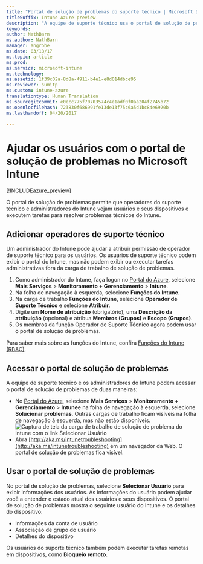 ```yaml
---
title: "Portal de solução de problemas do suporte técnico | Microsoft Docs"
titleSuffix: Intune Azure preview
description: "A equipe de suporte técnico usa o portal de solução de problemas para resolver problemas técnicos dos usuários"
keywords: 
author: NathBarn
ms.author: NathBarn
manager: angrobe
ms.date: 03/18/17
ms.topic: article
ms.prod: 
ms.service: microsoft-intune
ms.technology: 
ms.assetid: 1f39c02a-8d8a-4911-b4e1-e8d014dbce95
ms.reviewer: sumitp
ms.custom: intune-azure
translationtype: Human Translation
ms.sourcegitcommit: e0ecc775f70703574c4e1adf0f0aa204f2745b72
ms.openlocfilehash: 723830f686991fe13de13f75c6a5d1bc84e6920b
ms.lasthandoff: 04/20/2017

---
```

# <a name="help-users-with-the-troubleshooting-portal-in-microsoft-intune"></a>Ajudar os usuários com o portal de solução de problemas no Microsoft Intune

[!INCLUDE[azure_preview](../includes/azure_preview.md)]

O portal de solução de problemas permite que operadores do suporte técnico e administradores do Intune vejam usuários e seus dispositivos e executem tarefas para resolver problemas técnicos do Intune.

## <a name="add-help-desk-operators"></a>Adicionar operadores de suporte técnico
Um administrador do Intune pode ajudar a atribuir permissão de operador de suporte técnico para os usuários. Os usuários de suporte técnico podem exibir o portal do Intune, mas não podem exibir ou executar tarefas administrativas fora da carga de trabalho de solução de problemas.

1. Como administrador do Intune, faça logon no [Portal do Azure](https:portal.azure.com), selecione **Mais Serviços** > **Monitoramento + Gerenciamento** > **Intune**.
2. Na folha de navegação à esquerda, selecione **Funções do Intune**.
3. Na carga de trabalho **Funções do Intune**, selecione **Operador de Suporte Técnico** e selecione **Atribuir**.
4. Digite um **Nome de atribuição** (obrigatório), uma **Descrição da atribuição** (opcional) e atribua **Membros (Grupos)** e **Escopo (Grupos)**.
5. Os membros da função Operador de Suporte Técnico agora podem usar o portal de solução de problemas.

Para saber mais sobre as funções do Intune, confira [Funções do Intune (RBAC)](https://docs.microsoft.com/intune-azure/access-control/role-based-access-control).

## <a name="access-the-troubleshooting-portal"></a>Acessar o portal de solução de problemas

A equipe de suporte técnico e os administradores do Intune podem acessar o portal de solução de problemas de duas maneiras:
- No [Portal do Azure](https:portal.azure.com), selecione **Mais Serviços** > **Monitoramento + Gerenciamento** > **Intune**e na folha de navegação à esquerda, selecione **Solucionar problemas**. Outras cargas de trabalho ficam visíveis na folha de navegação à esquerda, mas não estão disponíveis.
![Captura de tela da carga de trabalho de solução de problema do Intune com o link Selecionar Usuário](media/help-desk-user.png)
- Abra [http://aka.ms/intunetroubleshooting](http://aka.ms/intunetroubleshooting) em um navegador da Web. O portal de solução de problemas fica visível.

## <a name="use-the-troubleshooting-portal"></a>Usar o portal de solução de problemas

No portal de solução de problemas, selecione **Selecionar Usuário** para exibir informações dos usuários. As informações do usuário podem ajudar você a entender o estado atual dos usuários e seus dispositivos. O portal de solução de problemas mostra o seguinte usuário do Intune e os detalhes do dispositivo:
- Informações da conta de usuário
- Associação de grupo do usuário
- Detalhes do dispositivo

Os usuários do suporte técnico também podem executar tarefas remotas em dispositivos, como **Bloqueio remoto**.


